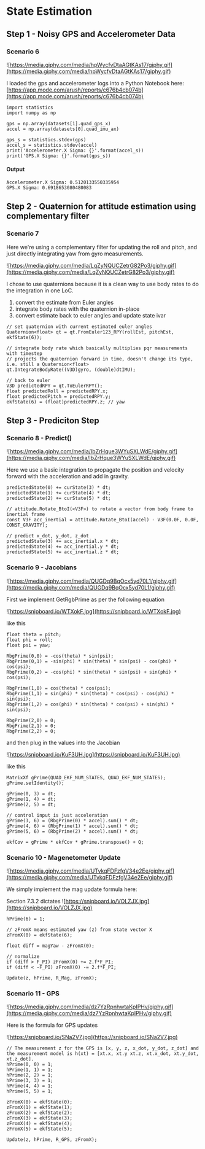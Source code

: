 # State Estimation

## Step 1 - Noisy GPS and Accelerometer Data

### Scenario 6 
![https://media.giphy.com/media/hpWycfvDtaAGtKAs17/giphy.gif](https://media.giphy.com/media/hpWycfvDtaAGtKAs17/giphy.gif)


I loaded the gps and accelerometer logs into a Python Notebook here: [https://app.mode.com/arush/reports/c676b4cb074b](https://app.mode.com/arush/reports/c676b4cb074b)

```
import statistics
import numpy as np

gps = np.array(datasets[1].quad_gps_x)
accel = np.array(datasets[0].quad_imu_ax)

gps_s = statistics.stdev(gps)
accel_s = statistics.stdev(accel)
print('Accelerometer.X Sigma: {}'.format(accel_s))
print('GPS.X Sigma: {}'.format(gps_s))
```

#### Output

```
Accelerometer.X Sigma: 0.5120133550335954
GPS.X Sigma: 0.6918653080480083
```

## Step 2 - Quaternion for attitude estimation using complementary filter

### Scenario 7
Here we're using a complementary filter for updating the roll and pitch, and just directly integrating yaw from gyro measurements.

![https://media.giphy.com/media/LqZyNQUCZetrG82Po3/giphy.gif](https://media.giphy.com/media/LqZyNQUCZetrG82Po3/giphy.gif)

I chose to use quaternions because it is a clean way to use body rates to do the integration in one LoC.
1. convert the estimate from Euler angles
2. integrate body rates with the quaternion in-place
3. convert estimate back to euler angles and update state ivar

```
// set quaternion with current estimated euler angles
Quaternion<float> qt = qt.FromEuler123_RPY(rollEst, pitchEst, ekfState(6));

// integrate body rate which basically multiplies pqr measurements with timestep
// projects the quaternion forward in time, doesn't change its type, i.e. still a Quaternion<float>
qt.IntegrateBodyRate((V3D)gyro, (double)dtIMU);

// back to euler
V3D predictedRPY = qt.ToEulerRPY();
float predictedRoll = predictedRPY.x;
float predictedPitch = predictedRPY.y;
ekfState(6) = (float)predictedRPY.z; // yaw
```

## Step 3 - Prediciton Step

### Scenario 8 - Predict()
![https://media.giphy.com/media/IbZrHque3WYuSXLWdE/giphy.gif](https://media.giphy.com/media/IbZrHque3WYuSXLWdE/giphy.gif)

Here we use a basic integration to propagate the position and velocity forward with the acceleration and add in gravity.

```
predictedState(0) += curState(3) * dt;
predictedState(1) += curState(4) * dt;
predictedState(2) += curState(5) * dt;

// attitude.Rotate_BtoI(<V3F>) to rotate a vector from body frame to inertial frame
const V3F acc_inertial = attitude.Rotate_BtoI(accel) - V3F(0.0F, 0.0F, CONST_GRAVITY);

// predict x_dot, y_dot, z_dot
predictedState(3) += acc_inertial.x * dt;
predictedState(4) += acc_inertial.y * dt;
predictedState(5) += acc_inertial.z * dt;
```

### Scenario 9 - Jacobians

![https://media.giphy.com/media/QUGDq9BqOcx5yd70L1/giphy.gif](https://media.giphy.com/media/QUGDq9BqOcx5yd70L1/giphy.gif)

First we implement GetRgbPrime as per the following equation

![https://snipboard.io/WTXokF.jpg](https://snipboard.io/WTXokF.jpg)

like this

```
float theta = pitch;
float phi = roll;
float psi = yaw;

RbgPrime(0,0) = -cos(theta) * sin(psi);
RbgPrime(0,1) = -sin(phi) * sin(theta) * sin(psi) - cos(phi) * cos(psi);
RbgPrime(0,2) = -cos(phi) * sin(theta) * sin(psi) + sin(phi) * cos(psi);

RbgPrime(1,0) = cos(theta) * cos(psi);
RbgPrime(1,1) = sin(phi) * sin(theta) * cos(psi) - cos(phi) * sin(psi);
RbgPrime(1,2) = cos(phi) * sin(theta) * cos(psi) + sin(phi) * sin(psi);

RbgPrime(2,0) = 0;
RbgPrime(2,1) = 0;
RbgPrime(2,2) = 0;
```

and then plug in the values into the Jacobian

![https://snipboard.io/KuF3UH.jpg](https://snipboard.io/KuF3UH.jpg)

like this

```
MatrixXf gPrime(QUAD_EKF_NUM_STATES, QUAD_EKF_NUM_STATES);
gPrime.setIdentity();

gPrime(0, 3) = dt;
gPrime(1, 4) = dt;
gPrime(2, 5) = dt;

// control input is just acceleration
gPrime(3, 6) = (RbgPrime(0) * accel).sum() * dt;
gPrime(4, 6) = (RbgPrime(1) * accel).sum() * dt;
gPrime(5, 6) = (RbgPrime(2) * accel).sum() * dt;

ekfCov = gPrime * ekfCov * gPrime.transpose() + Q;
```



### Scenario 10 - Magenetometer Update

![https://media.giphy.com/media/UTvkqFDFzfgV34e2Ee/giphy.gif](https://media.giphy.com/media/UTvkqFDFzfgV34e2Ee/giphy.gif)

We simply implement the mag update formula here:

Section 7.3.2 dictates
![https://snipboard.io/VOLZJX.jpg](https://snipboard.io/VOLZJX.jpg)


```
hPrime(6) = 1;

// zFromX means estimated yaw (z) from state vector X
zFromX(0) = ekfState(6);

float diff = magYaw - zFromX(0);

// normalize
if (diff > F_PI) zFromX(0) += 2.f*F_PI;
if (diff < -F_PI) zFromX(0) -= 2.f*F_PI;

Update(z, hPrime, R_Mag, zFromX);
```

### Scenario 11 - GPS

![https://media.giphy.com/media/dz7YzRpnhwtaKpIPHv/giphy.gif](https://media.giphy.com/media/dz7YzRpnhwtaKpIPHv/giphy.gif)

Here is the formula for GPS updates

![https://snipboard.io/SNa2V7.jpg](https://snipboard.io/SNa2V7.jpg)

```
// The measurement z for the GPS is [x, y, z, x_dot, y_dot, z_dot] and the measurement model is h(xt) = [xt.x, xt.y xt.z, xt.x_dot, xt.y_dot, xt.z_dot].
hPrime(0, 0) = 1;
hPrime(1, 1) = 1;
hPrime(2, 2) = 1;
hPrime(3, 3) = 1;
hPrime(4, 4) = 1;
hPrime(5, 5) = 1;

zFromX(0) = ekfState(0);
zFromX(1) = ekfState(1);
zFromX(2) = ekfState(2);
zFromX(3) = ekfState(3);
zFromX(4) = ekfState(4);
zFromX(5) = ekfState(5);

Update(z, hPrime, R_GPS, zFromX);
```
